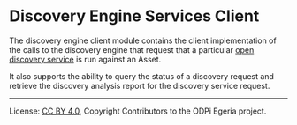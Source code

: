 <!-- SPDX-License-Identifier: CC-BY-4.0 -->
<!-- Copyright Contributors to the ODPi Egeria project. -->

# Discovery Engine Services Client

The discovery engine client module contains the client
implementation of the calls to the discovery engine
that request that a particular
[open discovery service](../../../frameworks/open-discovery-framework/docs/discovery-service.md)
is run against an Asset.

It also supports the ability to query the status of a discovery request and
retrieve the discovery analysis report for the discovery service request.

----
License: [CC BY 4.0](https://creativecommons.org/licenses/by/4.0/),
Copyright Contributors to the ODPi Egeria project.
